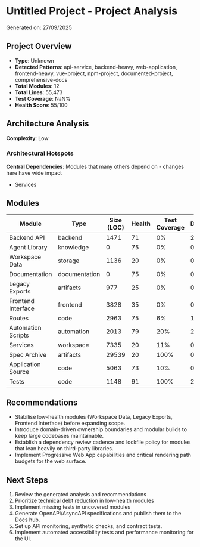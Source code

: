 # Untitled Project - Project Analysis

Generated on: 27/09/2025

## Project Overview

- **Type**: Unknown
- **Detected Patterns**: api-service, backend-heavy, web-application, frontend-heavy, vue-project, npm-project, documented-project, comprehensive-docs
- **Total Modules**: 12
- **Total Lines**: 55,473
- **Test Coverage**: NaN%
- **Health Score**: 55/100

## Architecture Analysis

**Complexity**: Low

### Architectural Hotspots

**Central Dependencies**: Modules that many others depend on - changes here have wide impact
- Services

## Modules

| Module | Type | Size (LOC) | Health | Test Coverage | Dependencies |
|--------|------|------------|---------|---------------|--------------|
| Backend API | backend | 1471 | 71 | 0% | 2 |
| Agent Library | knowledge | 0 | 75 | 0% | 0 |
| Workspace Data | storage | 1136 | 20 | 0% | 0 |
| Documentation | documentation | 0 | 75 | 0% | 0 |
| Legacy Exports | artifacts | 977 | 25 | 0% | 0 |
| Frontend Interface | frontend | 3828 | 35 | 0% | 0 |
| Routes | code | 2963 | 75 | 6% | 1 |
| Automation Scripts | automation | 2013 | 79 | 20% | 2 |
| Services | workspace | 7335 | 20 | 11% | 0 |
| Spec Archive | artifacts | 29539 | 20 | 100% | 0 |
| Application Source | code | 5063 | 73 | 10% | 0 |
| Tests | code | 1148 | 91 | 100% | 2 |

## Recommendations

- Stabilise low-health modules (Workspace Data, Legacy Exports, Frontend Interface) before expanding scope.
- Introduce domain-driven ownership boundaries and modular builds to keep large codebases maintainable.
- Establish a dependency review cadence and lockfile policy for modules that lean heavily on third-party libraries.
- Implement Progressive Web App capabilities and critical rendering path budgets for the web surface.

## Next Steps

1. Review the generated analysis and recommendations
1. Prioritize technical debt reduction in low-health modules
1. Implement missing tests in uncovered modules
1. Generate OpenAPI/AsyncAPI specifications and publish them to the Docs hub.
1. Set up API monitoring, synthetic checks, and contract tests.
1. Implement automated accessibility tests and performance monitoring for the UI.

